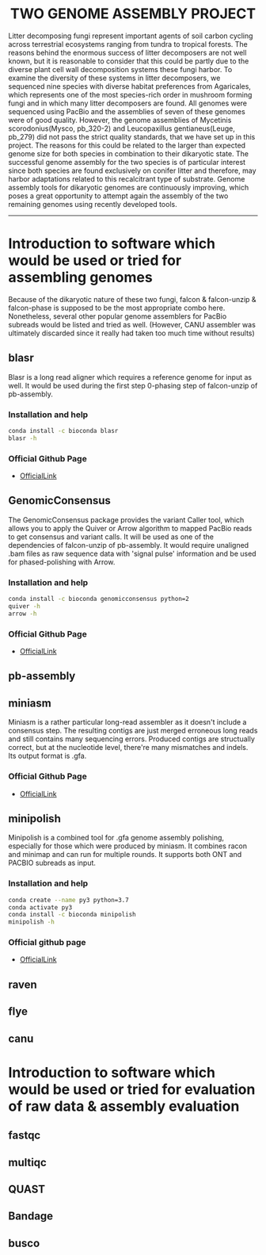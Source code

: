 <h1 align="center">TWO GENOME ASSEMBLY PROJECT</h1>
<p align="left">Litter decomposing fungi represent important agents of soil carbon cycling across terrestrial ecosystems ranging from tundra to tropical forests. The reasons behind the enormous success of litter decomposers are not well known, but it is reasonable to consider that this could be partly due to the diverse plant cell wall decomposition systems these fungi harbor. To examine the diversity of these systems in litter decomposers, we sequenced nine species with diverse habitat preferences from Agaricales, which represents one of the most species-rich order in mushroom forming fungi and in which many litter decomposers are found. All genomes were sequenced using PacBio and the assemblies of seven of these genomes were of good quality. However, the genome assemblies of Mycetinis scorodonius(Mysco, pb_320-2) and Leucopaxillus gentianeus(Leuge, pb_279) did not pass the strict quality standards, that we have set up in this project. The reasons for this could be related to the larger than expected genome size for both species in combination to their dikaryotic state. The successful genome assembly for the two species is of particular interest since both species are found exclusively on conifer litter and therefore, may harbor adaptations related to this recalcitrant type of substrate. Genome assembly tools for dikaryotic genomes are continuously improving, which poses a great opportunity to attempt again the assembly of the two remaining genomes using recently developed tools. </p>

***
# Introduction to software which would be used or tried for assembling genomes
Because of the dikaryotic nature of these two fungi, falcon & falcon-unzip & falcon-phase is supposed to be the most appropriate combo here. Nonetheless, several other popular genome assemblers for PacBio subreads would be listed and tried as well. (However, CANU assembler was ultimately discarded since it really had taken too much time without results)

## blasr
Blasr is a long read aligner which requires a reference genome for input as well. It would be used during the first step 0-phasing step of falcon-unzip of pb-assembly. 

### Installation and help
```bash
conda install -c bioconda blasr
blasr -h
```
### Official Github Page
- [OfficialLink](https://github.com/PacificBiosciences/blasr)

## GenomicConsensus
The GenomicConsensus package provides the variant Caller tool, which allows you to apply the Quiver or Arrow algorithm to mapped PacBio reads to get consensus and variant calls. It will be used as one of the dependencies of falcon-unzip of pb-assembly. It would require unaligned .bam files as raw sequence data with 'signal pulse' information and be used for phased-polishing with Arrow.

### Installation and help

```bash
conda install -c bioconda genomicconsensus python=2
quiver -h
arrow -h
```
### Official Github Page
- [OfficialLink](https://github.com/PacificBiosciences/GenomicConsensus)

## pb-assembly

## miniasm
Miniasm is a rather particular long-read assembler as it doesn't include a consensus step. The resulting contigs are just merged erroneous long reads and still contains many sequencing errors. Produced contigs are structually correct, but at the nucleotide level, there're many mismatches and indels. Its output format is .gfa.

### Official Github Page
- [OfficialLink](https://github.com/lh3/miniasm)

## minipolish
Minipolish is a combined tool for .gfa genome assembly polishing, especially for those which were produced by miniasm. It combines racon and minimap and can run for multiple rounds. It supports both ONT and PACBIO subreads as input.

### Installation and help

```bash
conda create --name py3 python=3.7
conda activate py3
conda install -c bioconda minipolish
minipolish -h
```

### Official github page
- [OfficialLink](https://github.com/rrwick/Minipolish#installation)

## raven

## flye

## canu

# Introduction to software which would be used or tried for evaluation of raw data & assembly evaluation

## fastqc

## multiqc

## QUAST

## Bandage

## busco


